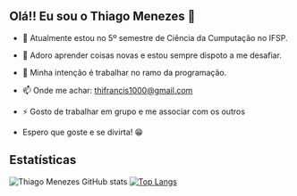 ## Olá!! Eu sou o Thiago Menezes 👋

- 🔭 Atualmente estou no 5º semestre de Ciência da Cumputação no IFSP.
- 🌱 Adoro aprender coisas novas e estou sempre dispoto a me desafiar.
- 👯 Minha intenção é trabalhar no ramo da programação.
- 📫 Onde me achar: thifrancis1000@gmail.com
- ⚡ Gosto de trabalhar em grupo e me associar com os outros

- Espero que goste e se divirta! 😁

## Estatísticas
![Thiago Menezes GitHub stats](https://github-readme-stats.vercel.app/api?username=thiagomenezesf&show_icons=true&theme=transparent)
[![Top Langs](https://github-readme-stats.vercel.app/api/top-langs/?username=thiagomenezesf&langs_count=8&count_private=false&layout=compact&theme=react&hide_border=true&bg_color=0D1117)](https://github.com/thiagomenezesf/github-readme-stats)
